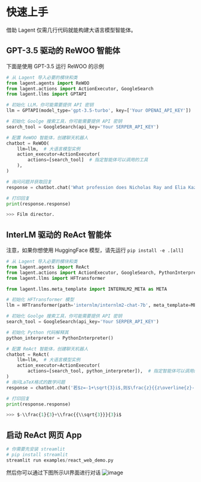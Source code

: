 # 快速上手

借助 Lagent 仅需几行代码就能构建大语言模型智能体。

## GPT-3.5 驱动的 ReWOO 智能体

下面是使用 GPT-3.5 运行 ReWOO 的示例

```python
# 从 Lagent 导入必要的模块和类
from lagent.agents import ReWOO
from lagent.actions import ActionExecutor, GoogleSearch
from lagent.llms import GPTAPI

# 初始化 LLM，你可能需要提供 API 密钥
llm = GPTAPI(model_type='gpt-3.5-turbo', key=['Your OPENAI_API_KEY'])

# 初始化 Goolge 搜索工具，你可能需要提供 API 密钥
search_tool = GoogleSearch(api_key='Your SERPER_API_KEY')

# 配置 ReWOO 智能体，创建聊天机器人
chatbot = ReWOO(
    llm=llm,  # 大语言模型实例
    action_executor=ActionExecutor(
        actions=[search_tool]  # 指定智能体可以调用的工具
    ),
)

# 询问问题并获取回复
response = chatbot.chat('What profession does Nicholas Ray and Elia Kazan have in common')

# 打印回复
print(response.response)
```

```python
>>> Film director.
```

## InterLM 驱动的 ReAct 智能体

注意，如果你想使用 HuggingFace 模型，请先运行 `pip install -e .[all]`

```python
# 从 Lagent 导入必要的模块和类
from lagent.agents import ReAct
from lagent.actions import ActionExecutor, GoogleSearch, PythonInterpreter
from lagent.llms import HFTransformer

from lagent.llms.meta_template import INTERNLM2_META as META

# 初始化 HFTransformer 模型
llm = HFTransformer(path='internlm/internlm2-chat-7b', meta_template=META)

# 初始化 Goolge 搜索工具，你可能需要提供 API 密钥
search_tool = GoogleSearch(api_key='Your SERPER_API_KEY')

# 初始化 Python 代码解释其
python_interpreter = PythonInterpreter()

# 配置 ReAct 智能体，创建聊天机器人
chatbot = ReAct(
    llm=llm,  # 大语言模型实例
    action_executor=ActionExecutor(
        actions=[search_tool, python_interpreter]),  # 指定智能体可以调用的工具
)
# 询问LaTeX格式的数学问题
response = chatbot.chat('若$z=-1+\sqrt{3}i$,则$\frac{z}{{z\overline{z}-1}}=\left(\ \ \right)$')

# 打印回复
print(response.response)
```

```python
>>> $-\\frac{1}{3}+\\frac{{\\sqrt{3}}}{3}i$
```

## 启动 ReAct 网页 App

```python
# 你需要先安装 streamlit
# pip install streamlit
streamlit run examples/react_web_demo.py
```

然后你可以通过下图所示UI界面进行对话
![image](https://github.com/InternLM/lagent/assets/24622904/3aebb8b4-07d1-42a2-9da3-46080c556f68)
